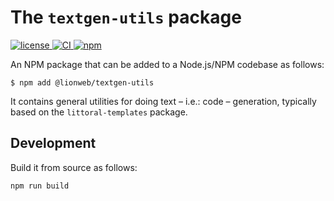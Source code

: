# The `textgen-utils` package

[![license](https://img.shields.io/badge/License-Apache%202.0-green.svg?style=flat)
](./LICENSE)
[![CI](https://github.com/LionWeb-io/lionweb-typescript/actions/workflows/test.yaml/badge.svg)
](https://github.com/LionWeb-io/lionweb-typescript/actions/workflows/test.yaml)
[![npm](https://img.shields.io/npm/v/%40lionweb%2Fjson?label=%40lionweb%2Ftextgen-utils)
](https://www.npmjs.com/package/@lionweb/textgen-utils)

An NPM package that can be added to a Node.js/NPM codebase as follows:

```shell
$ npm add @lionweb/textgen-utils
```

It contains general utilities for doing text – i.e.: code – generation, typically based on the `littoral-templates` package.


## Development

Build it from source as follows:

```shell
npm run build
```

